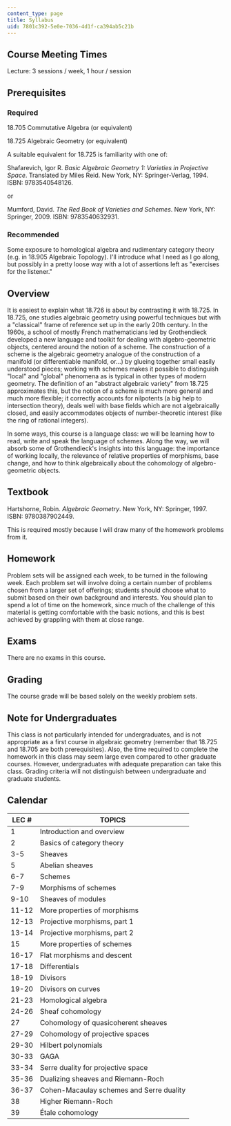 ```yaml
---
content_type: page
title: Syllabus
uid: 7801c392-5e0e-7036-4d1f-ca394ab5c21b
---
```


Course Meeting Times
--------------------

Lecture: 3 sessions / week, 1 hour / session

Prerequisites
-------------

### Required

18.705 Commutative Algebra (or equivalent)

18.725 Algebraic Geometry (or equivalent)

A suitable equivalent for 18.725 is familiarity with one of:

Shafarevich, Igor R. _Basic Algebraic Geometry 1: Varieties in Projective Space_. Translated by Miles Reid. New York, NY: Springer-Verlag, 1994. ISBN: 9783540548126.

or

Mumford, David. _The Red Book of Varieties and Schemes_. New York, NY: Springer, 2009. ISBN: 9783540632931.

### Recommended

Some exposure to homological algebra and rudimentary category theory (e.g. in 18.905 Algebraic Topology). I'll introduce what I need as I go along, but possibly in a pretty loose way with a lot of assertions left as "exercises for the listener."

Overview
--------

It is easiest to explain what 18.726 is about by contrasting it with 18.725. In 18.725, one studies algebraic geometry using powerful techniques but with a "classical" frame of reference set up in the early 20th century. In the 1960s, a school of mostly French mathematicians led by Grothendieck developed a new language and toolkit for dealing with algebro-geometric objects, centered around the notion of a scheme. The construction of a scheme is the algebraic geometry analogue of the construction of a manifold (or differentiable manifold, or...) by glueing together small easily understood pieces; working with schemes makes it possible to distinguish "local" and "global" phenomena as is typical in other types of modern geometry. The definition of an "abstract algebraic variety" from 18.725 approximates this, but the notion of a scheme is much more general and much more flexible; it correctly accounts for nilpotents (a big help to intersection theory), deals well with base fields which are not algebraically closed, and easily accommodates objects of number-theoretic interest (like the ring of rational integers).

In some ways, this course is a language class: we will be learning how to read, write and speak the language of schemes. Along the way, we will absorb some of Grothendieck's insights into this language: the importance of working locally, the relevance of relative properties of morphisms, base change, and how to think algebraically about the cohomology of algebro-geometric objects.

Textbook
--------

Hartshorne, Robin. _Algebraic Geometry_. New York, NY: Springer, 1997. ISBN: 9780387902449.

This is required mostly because I will draw many of the homework problems from it.

Homework
--------

Problem sets will be assigned each week, to be turned in the following week. Each problem set will involve doing a certain number of problems chosen from a larger set of offerings; students should choose what to submit based on their own background and interests. You should plan to spend a lot of time on the homework, since much of the challenge of this material is getting comfortable with the basic notions, and this is best achieved by grappling with them at close range.

Exams
-----

There are no exams in this course.

Grading
-------

The course grade will be based solely on the weekly problem sets.

Note for Undergraduates
-----------------------

This class is not particularly intended for undergraduates, and is not appropriate as a first course in algebraic geometry (remember that 18.725 and 18.705 are both prerequisites). Also, the time required to complete the homework in this class may seem large even compared to other graduate courses. However, undergraduates with adequate preparation can take this class. Grading criteria will not distinguish between undergraduate and graduate students.

Calendar
--------

| LEC # | TOPICS |
| --- | --- |
| 1 | Introduction and overview |
| 2 | Basics of category theory |
| 3-5 | Sheaves |
| 5 | Abelian sheaves |
| 6-7 | Schemes |
| 7-9 | Morphisms of schemes |
| 9-10 | Sheaves of modules |
| 11-12 | More properties of morphisms |
| 12-13 | Projective morphisms, part 1 |
| 13-14 | Projective morphisms, part 2 |
| 15 | More properties of schemes |
| 16-17 | Flat morphisms and descent |
| 17-18 | Differentials |
| 18-19 | Divisors |
| 19-20 | Divisors on curves |
| 21-23 | Homological algebra |
| 24-26 | Sheaf cohomology |
| 27 | Cohomology of quasicoherent sheaves |
| 27-29 | Cohomology of projective spaces |
| 29-30 | Hilbert polynomials |
| 30-33 | GAGA |
| 33-34 | Serre duality for projective space |
| 35-36 | Dualizing sheaves and Riemann-Roch |
| 36-37 | Cohen-Macaulay schemes and Serre duality |
| 38 | Higher Riemann-Roch |
| 39 | Étale cohomology